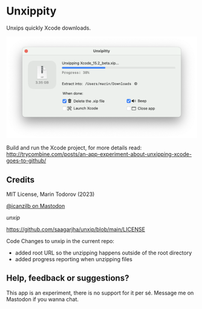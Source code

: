 # Unxippity

Unxips quickly Xcode downloads.

![Unxippity app window](/etc/app-3.png)

Build and run the Xcode project, for more details read: http://trycombine.com/posts/an-app-experiment-about-unxipping-xcode-goes-to-github/

## Credits

MIT License, Marin Todorov (2023)

[@icanzilb on Mastodon](https://mastodon.social/@icanzilb)

_unxip_

https://github.com/saagarjha/unxip/blob/main/LICENSE

Code Changes to unxip in the current repo:

 - added root URL so the unzipping happens outside of the root directory
 - added progress reporting when unzipping files

## Help, feedback or suggestions?

This app is an experiment, there is no support for it per sé. Message me on Mastodon if you wanna chat.